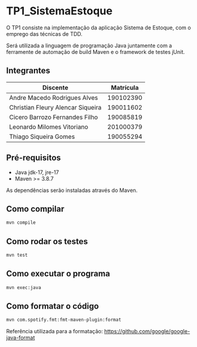 # TP1_SistemaEstoque
O TP1 consiste na implementação da aplicação Sistema de Estoque, com o emprego das técnicas de TDD.

Será utilizada a linguagem de programação Java juntamente com a ferramente de
automação de build Maven e o framework de testes jUnit.

## Integrantes 

| Discente | Matrícula |
|--------- | --------- |
| Andre Macedo Rodrigues Alves | 190102390  |
| Christian Fleury Alencar Siqueira | 190011602  |
| Cicero Barrozo Fernandes Filho | 190085819  |
| Leonardo Milomes Vitoriano | 201000379 |
| Thiago Siqueira Gomes | 190055294  |

## Pré-requisitos

- Java jdk-17, jre-17
- Maven >= 3.8.7 

As dependências serão instaladas através do Maven.

## Como compilar

```bash
mvn compile
```

## Como rodar os testes

```bash
mvn test
```

## Como executar o programa

```bash
mvn exec:java
```
## Como formatar o código

```bash
mvn com.spotify.fmt:fmt-maven-plugin:format
```

Referência utilizada para a formatação: https://github.com/google/google-java-format
